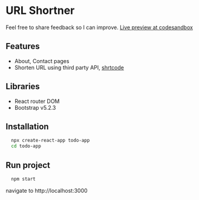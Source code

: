 
# URL Shortner

Feel free to share feedback so I can improve.
[Live preview at codesandbox](https://codesandbox.io/s/url-shortner-x8slgq)

## Features
 - About, Contact pages
 - Shorten URL using third party API, [shrtcode](https://shrtco.de/docs/)


## Libraries
 - React router DOM
 - Bootstrap v5.2.3


## Installation

```bash
  npx create-react-app todo-app
  cd todo-app
```


## Run project
```bash
  npm start
```
navigate to http://localhost:3000

